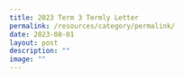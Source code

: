 ```yaml
---
title: 2023 Term 3 Termly Letter
permalink: /resources/category/permalink/
date: 2023-08-01
layout: post
description: ""
image: ""
---
```

